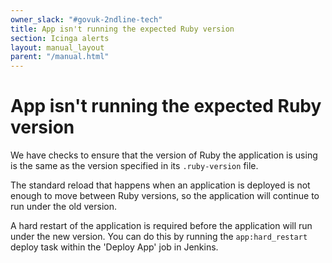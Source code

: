 ```yaml
---
owner_slack: "#govuk-2ndline-tech"
title: App isn't running the expected Ruby version
section: Icinga alerts
layout: manual_layout
parent: "/manual.html"
---
```


# App isn't running the expected Ruby version

We have checks to ensure that the version of Ruby the application is using is
the same as the version specified in its `.ruby-version` file.

The standard reload that happens when an application is deployed is not enough
to move between Ruby versions, so the application will continue to run under
the old version.

A hard restart of the application is required before the application will run
under the new version. You can do this by running the `app:hard_restart` deploy
task within the 'Deploy App' job in Jenkins.
